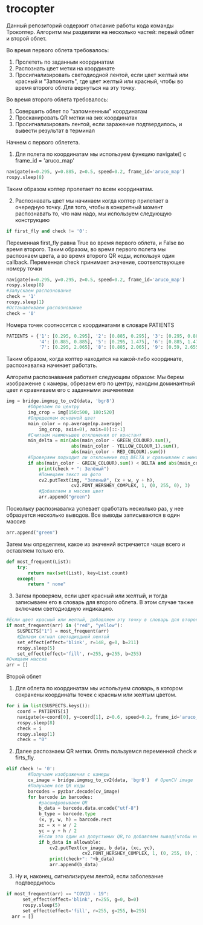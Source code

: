 # trocopter

Данный репозиторий содержит описание работы кода команды Трокоптер.
Алгоритм мы разделили на несколько частей: первый облет и второй облет.

Во время первого облета требовалось:
1) Пролететь по заданным координатам
2) Распознать цвет метки на координате
3) Просигнализировать светодиодной лентой, если цвет желтый или красный и "Запомнить", где цвет желтый или красный, чтобы во время второго облета вернуться на эту точку.

Во время второго облета требовалось:
1) Совершить облет по "запомненным" координатам
2) Просканировать QR метки на эих координатах
3) Просигнализировать лентой, если заражение подтвердилось, и вывести результат в терминал 

Начнем с первого облетета.
1) Для полета по координатам мы используем функцию navigate() с frame_id = 'aruco_map'
```python
navigate(x=0.295, y=0.885, z=0.5, speed=0.2, frame_id='aruco_map')
rospy.sleep(8)
```
Таким образом коптер пролетает по всем координатам.

2) Распознавать цвет мы начинаем когда коптер прилетает в очередную точку. Для того, чтобы в конкретный момент распознавать то, что нам надо, мы используем следующую конструкцию
```python
if first_fly and check != '0':
```
Переменная first_fly равна True во время первого облета, и False во время второго. Таким образом, во время первого полета мы распознаем цвета, а во время второго QR коды, используя один callback.
Переменная check принимает значение, соответствующее номеру точки
```python
navigate(x=0.295, y=0.295, z=0.5, speed=0.2, frame_id='aruco_map')
rospy.sleep(8)
#Запускаем распознование
check = '1'
rospy.sleep(1)
#Останавливаем распознование
check = '0'
```
Номера точек соотносятся с координатами в словаре PATIENTS
```python
PATIENTS = {'1': [0.295, 0.295], '2': [0.885, 0.295], '3': [0.295, 0.885],
            '4': [0.885, 0.885], '5': [0.295, 1.475], '6': [0.885, 1.475],
            '7': [0.295, 2.065], '8': [0.885, 2.065], '9': [0.59, 2.655]}
```
Таким образом, когда коптер находится на какой-либо координате, распознавалка начинает работать.

Алгоритм распознавания работает следующим образом:
Мы берем изображение с камеры, обрезаем его по центру, находим доминантный цвет и сравниваем его с заданными значениями
```python
img = bridge.imgmsg_to_cv2(data, 'bgr8')
        #Обрезаем по центру
        img_crop = img[150:500, 180:520]
        #Определяем основной цвет
        main_color = np.average(np.average(
            img_crop, axis=0), axis=0)[::-1]
        #Считаем наименьшее отклонения от констант
        min_delta = min(abs(main_color - GREEN_COLOUR).sum(),
                        abs(main_color - YELLOW_COLOUR_1).sum(),
                        abs(main_color - RED_COLOUR).sum())
        #Проверяем подходит ли отклонение под DELTA и сравниваем с минимальным
        if abs(main_color - GREEN_COLOUR).sum() < DELTA and abs(main_color - GREEN_COLOUR).sum() == min_delta:
            print(check + ": Зелёный")
            #Помещаем текст на фото
            cv2.putText(img, "Зеленый", (x + w, y + h),
                        cv2.FONT_HERSHEY_COMPLEX, 1, (0, 255, 0), 3)
            #Добавляем в массив цвет
            arr.append("green")
```
Поскольку распознавалка успевает сработать несколько раз, у нее образуется несколько выводов. Все выводы записываются в один массив
```python
arr.append("green")
```
Затем мы определяем, какое из значений встречается чаще всего и оставляем только его.
```python
def most_frequent(List):
    try:
        return max(set(List), key=List.count)
    except:
        return " none"
```
3) Затем проверяем, если цвет красный или желтый, и тогда записываем его в словарь для второго облета. В этом случае также включаем светодиодную индикацию.
```python
#Если цвет красный или желтый, добавляем эту точку в словарь для второго облета
if most_frequent(arr) in ("red", "yellow"):
    SUSPECTS["1"] = most_frequent(arr)
    #Делаем сигнал светодиодной лентой
    set_effect(effect='blink', r=148, g=0, b=211)
    rospy.sleep(5)
    set_effect(effect='fill', r=255, g=255, b=255)
#Очищаем массив
arr = []
```
Второй облет
1) Для облета по координатам мы используем словарь, в котором сохранены координаты точек с красным или желтым цветом.
```python
for i in list(SUSPECTS.keys()):
    coord = PATIENTS[i]
    navigate(x=coord[0], y=coord[1], z=0.6, speed=0.2, frame_id='aruco_map')
    rospy.sleep(8)
    check = i
    rospy.sleep(1)
    check = "0"
```
2) Далее распознаем QR метки. Опять пользуемся переменной check и firts_fly.
```python
elif check != '0':
        #Получаем изображения с камеры
        cv_image = bridge.imgmsg_to_cv2(data, 'bgr8')  # OpenCV image
        #Получаем все QR коды
        barcodes = pyzbar.decode(cv_image)
        for barcode in barcodes:
            #расшифровываем QR
            b_data = barcode.data.encode("utf-8")
            b_type = barcode.type
            (x, y, w, h) = barcode.rect
            xc = x + w / 2
            yc = y + h / 2
            #Если это один из допустимых QR,то добавляем вывод(чтобы не путуть с ArUco)
            if b_data in allowable:
                cv2.putText(cv_image, b_data, (xc, yc),
                            cv2.FONT_HERSHEY_COMPLEX, 1, (0, 255, 0), 1)
                print(check+": "+b_data)
                arr.append(b_data)
  ```
  3) Ну и, наконец, сигнализируем лентой, если заболевание подтвердилось
  ```python
  if most_frequent(arr) == "COVID - 19":
        set_effect(effect='blink', r=255, g=0, b=0)
        rospy.sleep(5)
        set_effect(effect='fill', r=255, g=255, b=255)       
    arr = []
  ```
